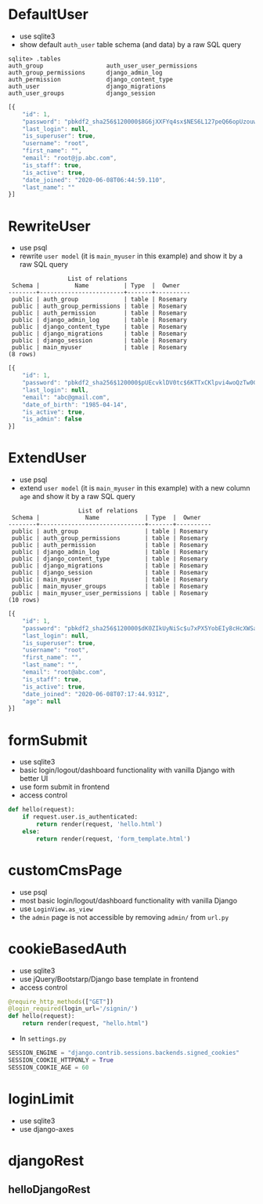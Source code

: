 # DefaultUser
* use sqlite3
* show default `auth_user` table schema (and data) by a raw SQL query

```
sqlite> .tables
auth_group                  auth_user_user_permissions
auth_group_permissions      django_admin_log          
auth_permission             django_content_type       
auth_user                   django_migrations         
auth_user_groups            django_session
```

```javascript
[{
    "id": 1,
    "password": "pbkdf2_sha256$120000$8G6jXXFYq4sx$NES6L127peQ66opUzouwApWIB1Le1ImS9tBVOmbCHRo=",
    "last_login": null,
    "is_superuser": true,
    "username": "root",
    "first_name": "",
    "email": "root@jp.abc.com",
    "is_staff": true,
    "is_active": true,
    "date_joined": "2020-06-08T06:44:59.110",
    "last_name": ""
}]
```

# RewriteUser
* use psql
* rewrite `user model` (it is `main_myuser` in this example) and show it by a raw SQL query

```
                 List of relations
 Schema |          Name          | Type  |  Owner   
--------+------------------------+-------+----------
 public | auth_group             | table | Rosemary
 public | auth_group_permissions | table | Rosemary
 public | auth_permission        | table | Rosemary
 public | django_admin_log       | table | Rosemary
 public | django_content_type    | table | Rosemary
 public | django_migrations      | table | Rosemary
 public | django_session         | table | Rosemary
 public | main_myuser            | table | Rosemary
(8 rows)
```

```javascript
[{
	"id": 1,
	"password": "pbkdf2_sha256$120000$pUEcvklDV0tc$6KTTxCKlpvi4woQzTw0GuASlBh+CgtgOgLxxGsFZ+Y4=",
	"last_login": null,
	"email": "abc@gmail.com",
	"date_of_birth": "1985-04-14",
	"is_active": true,
	"is_admin": false
}]
```

# ExtendUser
* use psql
* extend `user model` (it is `main_myuser` in this example) with a new column `age` and show it by a raw SQL query

```
                    List of relations
 Schema |             Name             | Type  |  Owner   
--------+------------------------------+-------+----------
 public | auth_group                   | table | Rosemary
 public | auth_group_permissions       | table | Rosemary
 public | auth_permission              | table | Rosemary
 public | django_admin_log             | table | Rosemary
 public | django_content_type          | table | Rosemary
 public | django_migrations            | table | Rosemary
 public | django_session               | table | Rosemary
 public | main_myuser                  | table | Rosemary
 public | main_myuser_groups           | table | Rosemary
 public | main_myuser_user_permissions | table | Rosemary
(10 rows)
```

```javascript
[{
	"id": 1,
	"password": "pbkdf2_sha256$120000$dK0ZIkUyNiSc$u7xPX5YobEIy8cHcXWSakiPXtRaoI3gOdBKWyJaZ/nU=",
	"last_login": null,
	"is_superuser": true,
	"username": "root",
	"first_name": "",
	"last_name": "",
	"email": "root@abc.com",
	"is_staff": true,
	"is_active": true,
	"date_joined": "2020-06-08T07:17:44.931Z",
	"age": null
}]
```


# formSubmit
* use sqlite3
* basic login/logout/dashboard functionality with vanilla Django with better UI
* use form submit in frontend
* access control
```python
def hello(request):
    if request.user.is_authenticated: 
        return render(request, 'hello.html')
    else:
        return render(request, 'form_template.html')
```

# customCmsPage
* use psql
* most basic login/logout/dashboard functionality with vanilla Django
* use `LoginView.as_view`
* the `admin` page is not accessible by removing `admin/` from `url.py` 


# cookieBasedAuth
* use sqlite3
* use jQuery/Bootstarp/Django base template in frontend
* access control
```python
@require_http_methods(["GET"])
@login_required(login_url='/signin/')
def hello(request):
    return render(request, "hello.html")
```

* In `settings.py`
```python
SESSION_ENGINE = "django.contrib.sessions.backends.signed_cookies"
SESSION_COOKIE_HTTPONLY = True
SESSION_COOKIE_AGE = 60
```

# loginLimit
* use sqlite3
* use django-axes

# djangoRest
## helloDjangoRest

